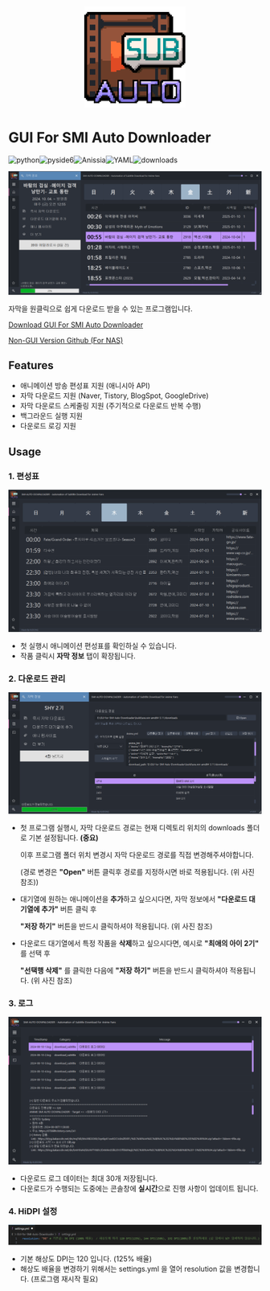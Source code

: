 <p align="center">
  <img src="./images/readme/logo.png" width="40%"/>
  <br>
</p>

# GUI For SMI Auto Downloader

![python]( https://img.shields.io/badge/Python-3776AB?style=for-the-badge&logo=Python&logoColor=white)![pyside6]( https://img.shields.io/badge/PySide6-%230092D2.svg?style=for-the-badge&logo=Qt&logocolor=white)![Anissia](https://img.shields.io/badge/Anissia-%230064BF.svg?style=for-the-badge&logoColor=white)![YAML](https://img.shields.io/badge/YAML-%23000000.svg?style=for-the-badge&logo=yaml&logoColor=white)![downloads](https://img.shields.io/github/downloads/dhku/GUI-for-SMI-Auto-Downloader/total?style=for-the-badge)

![title](./images/readme/main2.png)

자막을 원클릭으로 쉽게 다운로드 받을 수 있는 프로그램입니다. 

[Download GUI For SMI Auto Downloader](https://github.com/dhku/GUI-for-SMI-Auto-Downloader/releases)

[Non-GUI Version Github (For NAS)](https://github.com/dhku/SMI-Auto-Downloader) 

## Features

* 애니메이션 방송 편성표 지원 (애니시아 API)
* 자막 다운로드 지원 (Naver, Tistory, BlogSpot, GoogleDrive)
* 자막 다운로드 스케줄링 지원 (주기적으로 다운로드 반복 수행)
* 백그라운드 실행 지원
* 다운로드 로깅 지원

## Usage

### 1. 편성표

![title](./images/readme/anime.png)

* 첫 실행시 애니메이션 편성표를 확인하실 수 있습니다. 
* 작품 클릭시 **자막 정보** 탭이 확장됩니다. 

### 2. 다운로드 관리

![title](./images/readme/download.png)

* 첫 프로그램 실행시, 자막 다운로드 경로는 현재 디렉토리 위치의 downloads 폴더로 기본 설정됩니다. **(중요)**

  이후 프로그램 폴더 위치 변경시 자막 다운로드 경로를 직접 변경해주셔야합니다. 

  (경로 변경은 **"Open"** 버튼 클릭후 경로를 지정하시면 바로 적용됩니다. (위 사진 참조))

* 대기열에 원하는 애니메이션을 **추가**하고 싶으시다면, 자막 정보에서 **"다운로드 대기열에 추가"** 버튼 클릭 후 

  **"저장 하기"** 버튼을 반드시 클릭하셔야 적용됩니다. (위 사진 참조)

* 다운로드 대기열에서 특정 작품을 **삭제**하고 싶으시다면, 예시로 **"최애의 아이 2기"** 를 선택 후

  **"선택행 삭제"** 를 클릭한 다음에 **"저장 하기"** 버튼을 반드시 클릭하셔야 적용됩니다. (위 사진 참조)

### 3. 로그

![title](./images/readme/log.png)

* 다운로드 로그 데이터는 최대 30개 저장됩니다. 
* 다운로드가 수행되는 도중에는 콘솔창에 **실시간**으로 진행 사항이 업데이트 됩니다.

### 4. HiDPI 설정

<img src="./images/readme/resolution.png" alt="title"  />

* 기본 해상도 DPI는 120 입니다. (125% 배율)
* 해상도 배율을 변경하기 위해서는 settings.yml 을 열어 resolution 값을 변경합니다. (프로그램 재시작 필요)